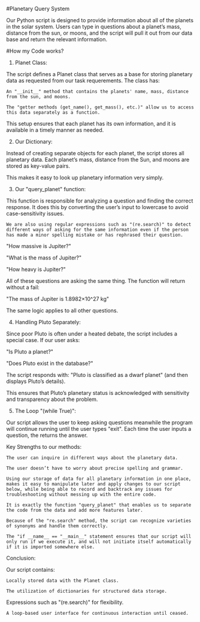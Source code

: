 #Planetary Query System

Our Python script is designed to provide information about all of the planets in the solar system. Users can type in questions about a planet’s mass, distance from the sun, or moons, and the script will pull it out from our data base and return the relevant information.

#How my Code works?

1. Planet Class:

The script defines a Planet class that serves as a base for storing planetary data as requested from our task requerements. The class has:

    An "__init__" method that contains the planets' name, mass, distance from the sun, and moons.

    The "getter methods (get_name(), get_mass(), etc.)" allow us to access this data separately as a function.

This setup ensures that each planet has its own information, and it is available in a timely manner as needed.

2. Our Dictionary:

Instead of creating separate objects for each planet, the script stores all planetary data. Each planet’s mass, distance from the Sun, and moons are stored as key-value pairs.

This makes it easy to look up planetary information very simply.

3. Our "query_planet" function:

This function is responsible for analyzing a question and finding the correct response. It does this by converting the user’s input to lowercase to avoid case-sensitivity issues.

    We are also using regular expressions such as "(re.search)" to detect different ways of asking for the same information even if the person has made a minor spelling mistake or has rephrased their question.

 "How massive is Jupiter?"

 "What is the mass of Jupiter?"

  "How heavy is Jupiter?"

All of these questions are asking the same thing. The function will return without a fail:

"The mass of Jupiter is 1.8982×10^27 kg"

The same logic applies to all other questions.

4. Handling Pluto Separately:

Since poor Pluto is often under a heated debate, the script includes a special case. If our user asks:

 "Is Pluto a planet?"

 "Does Pluto exist in the database?"

The script responds with: "Pluto is classified as a dwarf planet" (and then displays Pluto’s details).

This ensures that Pluto’s planetary status is acknowledged with sensitivity and transparency about the problem. 

5. The Loop "(while True)":

Our script allows the user to keep asking questions meanwhile the program will continue running until the user types "exit". Each time the user inputs a question, the returns the answer.


Key Strengths to our methods:

    The user can inquire in different ways about the planetary data.

    The user doesn’t have to worry about precise spelling and grammar.

    Using our storage of data for all planetary information in one place, makes it easy to manipulate later and apply changes to our script below, while being able to record and backtrack any issues for troubleshooting without messing up with the entire code. 

    It is exactly the function "query_planet" that enables us to separate the code from the data and add more features later.

    Because of the "re.search" method, the script can recognize varieties of synonyms and handle them correctly.

    The "if __name__ == "__main__" statement ensures that our script will only run if we execute it, and will not initiate itself automatically if it is imported somewhere else.

Conclusion:

Our script contains:

    Locally stored data with the Planet class.

    The utilization of dictionaries for structured data storage.

   Expressions such as "(re.search)" for flexibility.

    A loop-based user interface for continuous interaction until ceased. 
